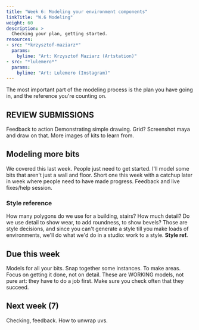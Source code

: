 ```yaml
---
title: "Week 6: Modeling your environment components"
linkTitle: "W.6 Modeling"
weight: 60
description: >
  Checking your plan, getting started.
resources:
- src: "*krzysztof-maziarz*"
  params:
    byline: "Art: Krzysztof Maziarz (Artstation)"
- src: "*lulemero*"
  params:
    byline: "Art: Lulemero (Instagram)"
---
```


The most important part of the modeling process is the plan you have going in, and the reference you're counting on.

## REVIEW SUBMISSIONS

Feedback to action
Demonstrating simple drawing. Grid?
Screenshot maya and draw on that.
More images of kits to learn from.

## Modeling more bits

We covered this last week. People just need to get started.
I'll model some bits that aren't just a wall and floor.
Short one this week with a catchup later in week where people need to have made progress. Feedback and live fixes/help session.

### Style reference
How many polygons do we use for a building, stairs? How much detail? Do we use detail to show wear, to add roundness, to show bevels?
Those are style decisions, and since you can't generate a style till you make loads of environments, we'll do what we'd do in a studio: work to a style. **Style ref.** 

## Due this week

Models for all your bits.
Snap together some instances. To make areas. Focus on getting it done, not on detail.
These are WORKING models, not pure art: they have to do a job first. Make sure you check often that they succeed.

## Next week (7)
Checking, feedback.
How to unwrap uvs.
